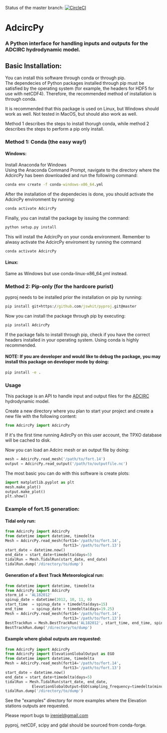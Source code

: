 Status of the master branch: [![CircleCI](https://circleci.com/gh/jreniel/AdcircPy/tree/master.svg?style=svg)](https://circleci.com/gh/jreniel/AdcircPy/tree/master)

# AdcircPy </h1>
### A Python interface for handling inputs and outputs for the ADCIRC hydrodynamic model. 

## Basic Installation:
You can install this software through conda or through pip.</br>
The dependecies of Python packages installed through pip must be satisfied by the operating system (for example, the headers for HDF5 for use with netCDF4). Therefore, the recommended method of installation is through conda. </br>

It is recommended that this package is used on Linux, but Windows should work as well. Not tested in MacOS, but should also work as well.</br>


Method 1 describes the steps to install thorugh conda, while method 2 describes the steps to perform a pip only install.

### Method 1: Conda (the easy way!)
#### Windows:
Install Anaconda for Windows</br>
Using the Anaconda Command Prompt, navigate to the directory where the AdcircPy has been downloaded and run the following command:
```cmd
conda env create -f conda-windows-x86_64.yml
```
After the installation of the dependecies is done, you should activate the AdcircPy environment by running:
```cmd
conda activate AdcircPy
```
Finally, you can install the package by issuing the command:
```cmd
python setup.py install
```
This will install the AdcircPy on your conda environment. Remember to alwasy activate the AdcircPy enviroment by running the command
```cmd
conda activate AdcircPy
```
#### Linux:
Same as Windows but use conda-linux-x86_64.yml instead.

### Method 2: Pip-only (for the hardcore purist)

pyproj needs to be installed prior the installation on pip by running:</br>

```cmd
pip install git+https://github.com/jswhit/pyproj.git@master
```

Now you can install the package through pip by executing:
```cmd
pip install AdcircPy
```
If the package fails to install through pip, check if you have the correct headers installed in your operating system. Using conda is highly recommended.

#### NOTE: If you are developer and would like to debug the package, you may install this package on developer mode by doing:
```cmd
pip install -e .
```

### Usage


This package is an API to handle input and output files for the [ADCIRC](http://adcirc.org) hydrodynamic model. 

Create a new directory where you plan to start your project and create a new file with the following content:

```Python
from AdcircPy import AdcircPy
```

If it's the first time running AdircPy on this user account, the TPXO database will be cached to disk.

Now you can load an Adcirc mesh or an output file by doing: 

```Python
mesh = AdcircPy.read_mesh('/path/to/fort.14')
output = AdcircPy.read_output('/path/to/outputfile.nc')
```

The most basic you can do with this software is create plots:

```Python
import matplotlib.pyplot as plt 
mesh.make_plot()
output.make_plot()
plt.show()
```

### Example of fort.15 generation:
#### Tidal only run:

```Python
from AdcircPy import AdcircPy
from datetime import datetime, timedelta
Mesh = AdcircPy.read_mesh(fort14='/path/to/fort.14',
	                      fort13='/path/to/fort.13')
start_date = datetime.now()
end_date = start_date+timedelta(days=5)
tidalRun = Mesh.TidalRun(start_date, end_date)
tidalRun.dump('/directory/to/dump')
```

#### Generation of a Best Track Meteorological run:

```Python
from datetime import datetime, timedelta
from AdcircPy import AdcircPy
storm_id = 'AL182012'
spinup_date = datetime(2012, 10, 11, 0)
start_time  = spinup_date + timedelta(days=15)
end_time    = spinup_date + timedelta(days=19.25)
Mesh = AdcircPy.read_mesh(fort14='/path/to/fort.14',
	                      fort13='/path/to/fort.13')
BestTrackRun = Mesh.BestTrackRun('AL182012', start_time, end_time, spinup_date=spinup_date)
BestTrackRun.dump('/directory/to/dump')
```

#### Example where global outputs are requested:

```Python
from AdcircPy import AdcircPy
from AdcircPy import ElevationGlobalOutput as EGO
from datetime import datetime, timedelta
Mesh = AdcircPy.read_mesh(fort14='/path/to/fort.14',
	                      fort13='/path/to/fort.13')
start_date = datetime.now()
end_date = start_date+timedelta(days=5)
tidalRun = Mesh.TidalRun(start_date, end_date,
			ElevationGlobalOutput=EGO(sampling_frequency=timedelta(minutes=15)))
tidalRun.dump('/directory/to/dump')
```

See the "examples" directory for more examples where the Elevation stations outputs are requested.

Please report bugs to jreniel@gmail.com

pyproj, netCDF, scipy and gdal should be sourced from conda-forge. 
